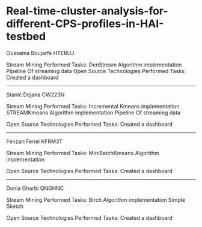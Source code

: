 # Real-time-cluster-analysis-for-different-CPS-profiles-in-HAI-testbed

Oussama Boujarfe HTERUJ

Stream Mining Performed Tasks:
    DenStream Algorithm implementation
    Pipeline Of streaming data
Open Source Technologies Performed Tasks:
    Created a dashboard

-----------------------------------------------
Stanić Dejana CW223N

Stream Mining Performed Tasks: 
    Incremental Kmeans implementation 
    STREAMKmeans Algorithm implementation
    Pipeline Of streaming data

Open Source Technologies Performed Tasks:
    Created a dashboard

-----------------------------------------------
Fenzari Feriel KFRM3T

Stream Mining Performed Tasks:
     MiniBatchKmeans Algorithm implementation

Open Source Technologies Performed Tasks:
    Created a dashboard

-----------------------------------------------
Donia Gharbi QNGHNC

Stream Mining Performed Tasks:
    Birch Algorithm implementation
    Simple Sketch

Open Source Technologies Performed Tasks:
    Created a dashboard



